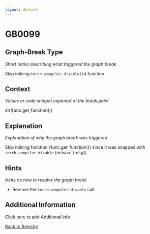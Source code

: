 ```yaml
---
layout: default
---
```

# GB0099

## Graph-Break Type
*Short name describing what triggered the graph break*

Skip inlining `torch.compiler.disable()`d function

## Context
*Values or code snippet captured at the break point*

str(func.get_function())

## Explanation
*Explanation of why the graph break was triggered*

Skip inlining function {func.get_function()} since it was wrapped with `torch.compiler.disable` (reason: {msg})

## Hints
*Hints on how to resolve the graph break*

- Remove the `torch.compiler.disable` call


## Additional Information

<!-- ADDITIONAL INFORMATION START - Add custom information below this line -->

<!-- ADDITIONAL INFORMATION END -->


[Click here to add Additional Info](https://github.com/pytorch-labs/compile-graph-break-site/edit/main/docs/gb/gb0099.md)

[Back to Registry](../index.html)
